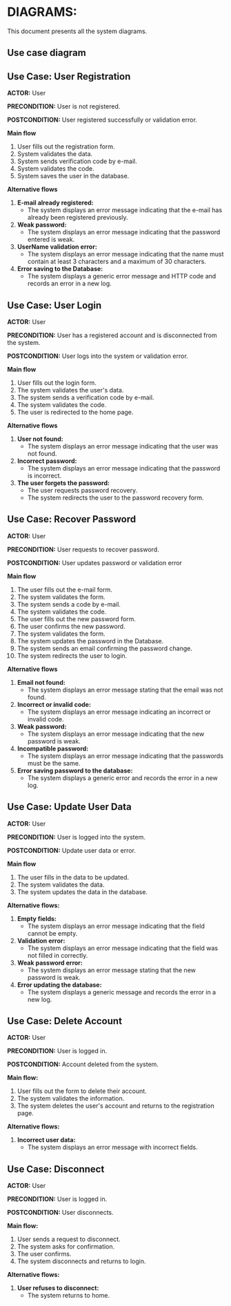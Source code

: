 # DIAGRAMS:

This document presents all the system diagrams.

## Use case diagram ##


## Use Case: User Registration

**ACTOR:** User

**PRECONDITION:** User is not registered.

**POSTCONDITION:** User registered successfully or validation error.

**Main flow**
1. User fills out the registration form.
2. System validates the data.
3. System sends verification code by e-mail.
4. System validates the code.
5. System saves the user in the database.

**Alternative flows**
1. **E-mail already registered:**
    * The system displays an error message indicating that the e-mail has already been registered previously.
2. **Weak password:**
    * The system displays an error message indicating that the password entered is weak.
3. **UserName validation error:**
    * The system displays an error message indicating that the name must contain at least 3 characters and a maximum of 30 characters.
4. **Error saving to the Database:**
    * The system displays a generic error message and HTTP code and records an error in a new log.

## Use Case: User Login

**ACTOR:** User

**PRECONDITION:** User has a registered account and is disconnected from the system.

**POSTCONDITION:** User logs into the system or validation error.

**Main flow**
1. User fills out the login form.
2. The system validates the user's data.
3. The system sends a verification code by e-mail. 
4. The system validates the code.
5. The user is redirected to the home page.

**Alternative flows**
1. **User not found:**
    * The system displays an error message indicating that the user was not found.
2. **Incorrect password:**
    * The system displays an error message indicating that the password is incorrect.
3. **The user forgets the password:**
    * The user requests password recovery.
    * The system redirects the user to the password recovery form.

## Use Case: Recover Password

**ACTOR:** User

**PRECONDITION:** User requests to recover password.

**POSTCONDITION:** User updates password or validation error

**Main flow**
1. The user fills out the e-mail form.
2. The system validates the form.
3. The system sends a code by e-mail.
4. The system validates the code.
5. The user fills out the new password form.
6. The user confirms the new password.
7. The system validates the form.
8. The system updates the password in the Database.
9. The system sends an email confirming the password change.
10. The system redirects the user to login.

**Alternative flows**
1. **Email not found:**
    * The system displays an error message stating that the email was not found.
2. **Incorrect or invalid code:**
    * The system displays an error message indicating an incorrect or invalid code.
3. **Weak password:**
    * The system displays an error message indicating that the new password is weak.
4. **Incompatible password:**
    * The system displays an error message indicating that the passwords must be the same.
5. **Error saving password to the database:**
    * The system displays a generic error and records the error in a new log.

## Use Case: Update User Data

**ACTOR:** User

**PRECONDITION:** User is logged into the system.

**POSTCONDITION:** Update user data or error.

**Main flow**
1. The user fills in the data to be updated.
2. The system validates the data.
3. The system updates the data in the database.

**Alternative flows:**
1. **Empty fields:**
    * The system displays an error message indicating that the field cannot be empty.
2. **Validation error:**
    * The system displays an error message indicating that the field was not filled in correctly.
3. **Weak password error:**
    * The system displays an error message stating that the new password is weak.
4. **Error updating the database:**
    * The system displays a generic message and records the error in a new log.

## Use Case: Delete Account

**ACTOR:** User

**PRECONDITION:** User is logged in.

**POSTCONDITION:** Account deleted from the system.

**Main flow:**
1. User fills out the form to delete their account.
2. The system validates the information.
3. The system deletes the user's account and returns to the registration page.

**Alternative flows:**
1. **Incorrect user data:**
    * The system displays an error message with incorrect fields.

## Use Case: Disconnect

**ACTOR:** User

**PRECONDITION:** User is logged in.

**POSTCONDITION:** User disconnects.

**Main flow:**
1. User sends a request to disconnect.
2. The system asks for confirmation.
3. The user confirms.
4. The system disconnects and returns to login.

**Alternative flows:**
1. **User refuses to disconnect:**
    * The system returns to home.
